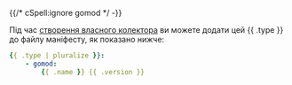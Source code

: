 {{/* cSpell:ignore gomod */ -}}

Під час [створення власного колектора](/docs/collector/custom-collector/) ви можете додати цей {{ .type }} до файлу маніфесту, як показано нижче:

```yaml
{{ .type | pluralize }}:
    - gomod:
        {{ .name }} {{ .version }}
```
